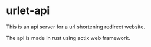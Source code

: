 # urlet-api

This is an api server for a url shortening redirect website.

The api is made in rust using actix web framework.